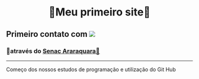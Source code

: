<h1 align="center"> 🌌Meu primeiro site🌌 </h1>


<h2> <b> Primeiro contato com </b> <img src="	https://img.shields.io/badge/HTML5-E34F26?style=for-the-badge&logo=html5&logoColor=white">

<br>
<h3> 🌠através do <a href="https://ead.senac.br/pos-graduacao/gestao-escolar/?gclid=Cj0KCQjwspKUBhCvARIsAB2IYuu47krSI7VebCD7OCeJhll4xTHdzMIKnvff39-m8Q08W9APWaACkucaAgXgEALw_wcB"> Senac Araraquara🌠 </a> </h3> 

<hr>

<p> Começo dos nossos estudos de programação e utilização do Git Hub </p>
